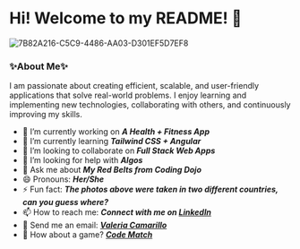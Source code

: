 # Hi! Welcome to my README! 👋 
![7B82A216-C5C9-4486-AA03-D301EF5D7EF8](https://user-images.githubusercontent.com/109976833/216511391-3d036366-a337-4790-8bdd-41d9925fea8e.jpeg)




### ✨About Me✨

I am passionate about creating efficient, scalable, and user-friendly applications that solve real-world problems. I enjoy learning and implementing new technologies, collaborating with others, and continuously improving my skills. 

- 🔭 I’m currently working on ***A Health + Fitness App***
- 🌱 I’m currently learning ***Tailwind CSS + Angular***
- 👯 I’m looking to collaborate on ***Full Stack Web Apps***
- 🤔 I’m looking for help with ***Algos***
- 💬 Ask me about ***My Red Belts from Coding Dojo***
- 😄 Pronouns: ***Her/She***
- ⚡ Fun fact: ***The photos above were taken in two different countries, can you guess where?***
- 📫 How to reach me: ***Connect with me on [LinkedIn](https://www.linkedin.com/in/valeriabcamarillo/)***
- 📧 Send me an email: ***[Valeria Camarillo](mailto:valbcamarillo@gmail.com?subject=[GitHub]%20Source%20Han%20Sans)***
- 👾 How about a game? ***[Code Match](https://codematch.netlify.app/)***



<!--
**ValeriaCamarillo/ValeriaCamarillo** is a ✨ _special_ ✨ repository because its `README.md` (this file) appears on your GitHub profile.

Here are some ideas to get you started:

- 🔭 I’m currently working on ...
- 🌱 I’m currently learning ...
- 👯 I’m looking to collaborate on ...
- 🤔 I’m looking for help with ...
- 💬 Ask me about ...
- 📫 How to reach me: ...
- 😄 Pronouns: ...
- ⚡ Fun fact: ...
-->
